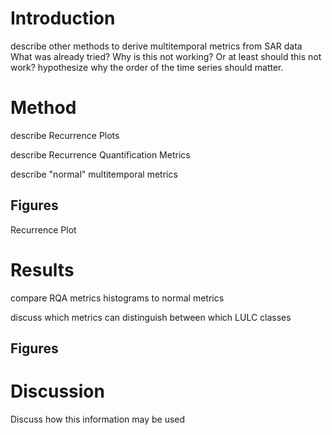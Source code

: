 # Introduction
 describe other methods to derive multitemporal metrics from SAR data
 What was already tried?
 Why is this not working?
 Or at least should this not work?
hypothesize why the order of the time series should matter.
# Method
   describe Recurrence Plots

   describe Recurrence Quantification Metrics

   describe "normal" multitemporal metrics
## Figures
   Recurrence Plot


# Results
   compare RQA metrics histograms to normal metrics

   discuss which metrics can distinguish between which LULC classes
## Figures

# Discussion
   Discuss how this information may be used
